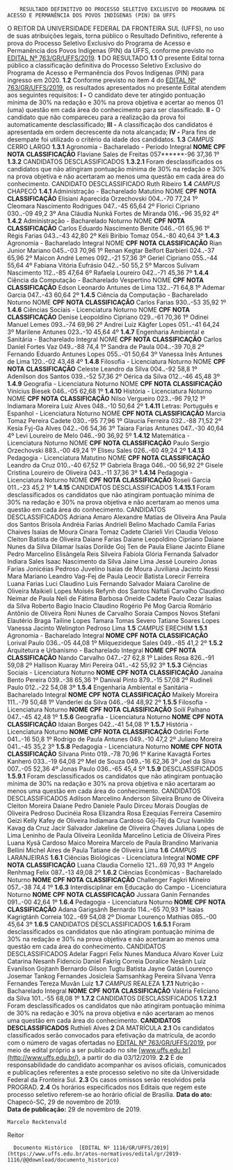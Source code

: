         RESULTADO DEFINITIVO DO PROCESSO SELETIVO EXCLUSIVO DO PROGRAMA DE ACESSO E PERMANÊNCIA DOS POVOS INDÍGENAS (PIN) DA UFFS  

 O REITOR DA UNIVERSIDADE FEDERAL DA FRONTEIRA SUL (UFFS), no uso de suas atribuições legais, torna público o Resultado Definitivo, referente à prova do Processo Seletivo Exclusivo do Programa de Acesso e Permanência dos Povos Indígenas (PIN) da UFFS, conforme previsto no [EDITAL Nº 763/GR/UFFS/2019](https://www.uffs.edu.br/atos-normativos/edital/gr/2019-0763).   **1**  DO RESULTADO **1.1**  O presente Edital torna público a classificação definitiva do Processo Seletivo Exclusivo do Programa de Acesso e Permanência dos Povos Indígenas (PIN) para ingresso em 2020. **1.2**  Conforme previsto no item 4 do [EDITAL Nº 763/GR/UFFS/2019](https://www.uffs.edu.br/atos-normativos/edital/gr/2019-0763), os resultados apresentados no presente Edital atendem aos seguintes requisitos: **I -**  O candidato deve ter atingido pontuação mínima de 30% na redação e 30% na prova objetiva e acertar ao menos 01 (uma) questão em cada área do conhecimento para ser classificado. **II -**  O candidato que não compareceu para a realização da prova foi automaticamente desclassificado; **III -**  A classificação dos candidatos é apresentada em ordem decrescente da nota alcançada; **IV -**  Para fins de desempate foi utilizado o critério da idade dos candidatos. **1.3**  *CAMPUS*  CERRO LARGO **1.3.1**  Agronomia - Bacharelado - Período Integral     **NOME**   **CPF**   **NOTA**   **CLASSIFICAÇÃO**     Flaviane Sales de Freitas   057******-96   37,36   1º     **1.3.2**  CANDIDATOS DESCLASSIFICADOS **1.3.2.1**  Foram desclassificados os candidatos que não atingiram pontuação mínima de 30% na redação e 30% na prova objetiva e não acertaram ao menos uma questão em cada área do conhecimento.     CANDIDATO DESCLASSIFICADO     Ruth Ribeiro     **1.4**  *CAMPUS*  CHAPECÓ **1.4.1**  Administração - Bacharelado Matutino     NOME   **CPF**   **NOTA**   **CLASSIFICAÇÃO**     Elisiani Aparecida Orzechovski   004.***.***-70   77,24   1º     Cleomara Nascimento Rodrigues   047.***.***-45   65,64   2º     Florici Cipriano   030.***.***-09   49,2   3º     Ana Cláudia Nunkã Fortes de Miranda   016.***.***-96   35,92   4º     **1.4.2**  Administração - Bacharelado Noturno     NOME   **CPF**   **NOTA**   **CLASSIFICAÇÃO**     Carlos Eduardo Nascimento Benite   046.***.***-01   65,96   1º     Régis Farias   043.***.***-43   42,80   2º     Kéli Biribio Tomaz   054.***.***-80   40,64   3º     **1.4.3**  Agronomia - Bacharelado Integral     NOME   **CPF**   **NOTA**   **CLASSIFICAÇÃO**     Rian Junior Mariano   045.***.***-03   70,96   1º     Renan Kegtar Belfort Barbieri   024.***.***-37   65,96   2º     Maicon André Lemes   092.***.***-21   57,36   3º     Geriel Cipriano   055.***.***-44   55,64   4º     Fabiana Vitória Eufrásio   042.***.***-50   55,2   5º     Marcos Sulivam Nascimento   112.***.***-85   47,64   6º     Rafaela Loureiro   042.***.***-71   45,36   7º     **1.4.4**  Ciência da Computação - Bacharelado Vespertino     NOME   **CPF**   **NOTA**   **CLASSIFICAÇÃO**     Edson Leonardo Antunes de Lima   132.***.***-71   64,8   1º     Ademar Garcia   047.***.***-43   60,64   2º     **1.4.5**  Ciência da Computação - Bacharelado Noturno     NOME   **CPF**   **NOTA**   **CLASSIFICAÇÃO**     Carlos Farias   930.***.***-53   35,92   1º     **1.4.6**  Ciências Sociais - Licenciatura Noturno     NOME   **CPF**   **NOTA**   **CLASSIFICAÇÃO**     Denise Leopoldino Cipriano   029.***.***-61   70,36   1º     Odinei Manuel Lemes   093.***.***-74   69,96   2º     Andrei Luiz Kãgfer Lopes   051.***.***-41   64,24   3º     Marilene Antunes   023.***.***-10   45,64   4º     **1.4.7**  Engenharia Ambiental e Sanitária - Bacharelado Integral     NOME   **CPF**   **NOTA**   **CLASSIFICAÇÃO**     Carlos Daniel Fortes Vaz   049.***.***-88   74,4   1º     Sandra de Paula   004.***.***-39   70,8   2º     Fernando Eduardo Antunes Lopes   055.***.***-01   50,64   3º     Vanessa Inês Antunes de Lima   120.***.***-02   43,48   4º     **1.4.8**  Filosofia - Licenciatura Noturno     NOME   **CPF**   **NOTA**   **CLASSIFICAÇÃO**     Celeste Leandro da Silva   004.***.***-92   58,8   1º     Adenilson dos Santos   039.***.***-52   57,36   2º     Oérica da Silva   012.***.***-46   45,48   3º     **1.4.9**  Geografia - Licenciatura Noturno     NOME   **CPF**   **NOTA**   **CLASSIFICAÇÃO**     Vinícius Biesek   046.***.***-05   62,68   1º     **1.4.10**  História - Licenciatura Noturno     NOME   **CPF**   **NOTA**   **CLASSIFICAÇÃO**     Nilso Vergueiro   023.***.***-96   79,12   1º     Indiamara Moreira Luiz Alves   048.***.***-10   50,64   2º     **1.4.11**  Letras: Português e Espanhol - Licenciatura Noturno     NOME   **CPF**   **NOTA**   **CLASSIFICAÇÃO**     Marcia Tomaz Pereira Cadete   030.***.***-95   77,96   1º     Glaucia Ferreira   032.***.***-88   71,52   2º     Kesia Fyj-Ga Alves   042.***.***-06   54,36   3º     Taiara Farias Antunes   047.***.***-30   40,64   4º     Levi Loureiro de Melo   046.***.***-90   36,92   5º     **1.4.12**  Matemática - Licenciatura Noturno     NOME   **CPF**   **NOTA**   **CLASSIFICAÇÃO**     Paulo Sergio Orzechovski   883.***.***-00   49,24   1º     Eliseu Sales   026.***.***-60   49,24   2º     **1.4.13**  Pedagogia - Licenciatura Matutino     NOME   **CPF**   **NOTA**   **CLASSIFICAÇÃO**     Leandro da Cruz   010.***.***-40   67,52   1º     Gabriela Braga   046.***.***-00   56,92   2º     Gisele Cristina Loureiro de Oliveira   043.***.***-11   37,36   3º     **1.4.14**  Pedagogia - Licenciatura Noturno     NOME   **CPF**   **NOTA**   **CLASSIFICAÇÃO**     Roseli Garcia   011.***.***-23   45,2   1º     **1.4.15**  CANDIDATOS DESCLASSIFICADOS **1.4.15.1**  Foram desclassificados os candidatos que não atingiram pontuação mínima de 30% na redação e 30% na prova objetiva e não acertaram ao menos uma questão em cada área do conhecimento.     CANDIDATOS DESCLASSIFICADOS     Adriana Amaro     Alexandre Matias de Oliveira     Ana Paula dos Santos Brisola     Andréia Farias     Andrieli Belino Machado     Camila Farias     Chaives Isaias de Moura     Cinara Tomaz Cadete     Clarieli Viri     Claudia Veloso     Cleiton Batista de Oliveira     Daiane Farias     Daiane Leopoldino Cipriano     Daiane Nunes da Silva     Dilamar Isaías     Dorilde Goj Ten de Paula     Eliane Jacinto     Eliane Pedro Marcelino     Elisângela Reis Silveira     Fabíola Glória     Fernanda Salvador     Indiara Sales     Isaac Nascimento da Silva     Jaine Lima     Jessé Loureiro     Jonas Farias     Jonicéias Pedroso     Juvelino Isaias de Moura     Juviliana Jacinto     Kessi Mara Mariano     Leandro Vag-Fej de Paula     Leocir Batista     Lorecir Ferreira     Luana Farias     Luci Claudino     Luis Fernando Salvador     Maiara Caroline de Oliveira     Maikieli Lopes     Moisés Refynh dos Santos     Náftali Carvalho Claudino     Neimar de Paula     Neli de Fátima Barbosa     Oneide Cadete     Paulo Cezar Isaias da Silva     Roberto Bagio Inacio Claudino     Rogério Pé Mog Garcia     Romário Antônio de Oliveira     Roni Nunes de Carvalho     Soraia Campos Novos     Stefani Elautério Braga     Tailine Lopes     Tamara Tomas Severo     Tatiane Soares Lopes     Vanessa Jacinto     Welington Pedroso Lima     **1.5**  *CAMPUS*  ERECHIM **1.5.1**  Agronomia - Bacharelado Integral     **NOME**   **CPF**   **NOTA**   **CLASSIFICAÇÃO**     Lorival Paulo   036.***.***-05   44,08   1º     Milquezideque Sales   049.***.***-85   41,2   2º     **1.5.2**  Arquitetura e Urbanismo - Bacharelado Integral     **NOME**   **CPF**   **NOTA**   **CLASSIFICAÇÃO**     Nando Carvalho   047.***.***-27   62,8   1º     Laídes Rosa   826.***.***-91   59,08   2º     Hallison Kuaray Miri Pereira   041.***.***-42   55,92   3º     **1.5.3**  Ciências Sociais - Licenciatura Noturno     **NOME**   **CPF**   **NOTA**   **CLASSIFICAÇÃO**     Janaína Bento Pereira   039.***.***-38   65,36   1º     Danival Pinto   879.***.***-15   57,08   2º     Rudineli Paulo   012.***.***-22   54,08   3º     **1.5.4**  Engenharia Ambiental e Sanitária - Bacharelado Integral     **NOME**   **CPF**   **NOTA**   **CLASSIFICAÇÃO**     Maikely Moreira   111.***.***-79   50,48   1º     Vanderlei da Silva   046.***.***-94   48,92   2º     **1.5.5**  Filosofia - Licenciatura Noturno     **NOME**   **CPF**   **NOTA**   **CLASSIFICAÇÃO**     Soilí Palhano   047.***.***-45   42,48   1º     **1.5.6**  Geografia - Licenciatura Noturno     **NOME**   **CPF**   **NOTA**   **CLASSIFICAÇÃO**     Idaian Borges   042.***.***-41   54,08   1º     **1.5.7**  História - Licenciatura Noturno     **NOME**   **CPF**   **NOTA**   **CLASSIFICAÇÃO**     Odirlei Forte   041.***.***-16   50,8   1º     Rodrigo de Paula Antunes   049.***.***-10   47,2   2º     Juliano Moreira   041.***.***-45   35,2   3º     **1.5.8**  Pedagogia - Licenciatura Noturno     **NOME**   **CPF**   **NOTA**   **CLASSIFICAÇÃO**     Silvana Pinto   019.***.***-78   70,96   1º     Karine Kavagtá Fortes Kanheró   033.***.***-19   64,08   2º     Mel de Souza   049.***.***-16   62,36   3º     Joel da Silva   007.***.***-05   52,36   4º     Jonas Paulo   036.***.***-65   45,4   5º     **1.5.9**  DESCLASSIFICADOS **1.5.9.1**  Foram desclassificados os candidatos que não atingiram pontuação mínima de 30% na redação e 30% na prova objetiva e não acertaram ao menos uma questão em cada área do conhecimento.     CANDIDATOS DESCLASSIFICADOS     Adilson Marcelino     Anderson Silveira     Bruno de Oliveira     Cleiton Moreira     Daiane Pedro     Daniele Paulo     Dirceu Morais     Douglas de Oliveira Pedroso     Ducinéia Rosa     Elizandra Rosa     Ezequias Ferreira Casemiro     Geizi Kelly Kafey de Oliveira     Indiamara Cardoso Gój-Téj da Cruz     Ivanildo Kavag da Cruz     Jacir Salvador     Jakeline de Oliveira Chaves     Juliana Lopes de Lima     Leninho de Paula Oliveira     Leonilda Marcelino     Leticia de Oliveira Pires     Luana Kysã Cardoso     Maico Moreira     Marcelo de Paula Brandino     Marivania Bellini     Michel Aires de Paula     Tatiane de Oliveira Lima     **1.6**  *CAMPUS*  LARANJEIRAS **1.6.1**  Ciências Biológicas - Licenciatura Integral     **NOME**   **CPF**   **NOTA**   **CLASSIFICAÇÃO**     Luana Claudia Cornelio   121.***.***.69   70,93   1º     Angelo Renhmag Felix   087.***.***-13   49,08   2º     **1.6.2**  Ciências Econômicas - Bacharelado Noturno     **NOME**   **CPF**   **NOTA**   **CLASSIFICAÇÃO**     Challenger Fagkri Mineiro   057.***.***-38   74,4   1º     **1.6.3**  Interdisciplinar em Educação do Campo - Licenciatura Noturno     **NOME**   **CPF**   **NOTA**   **CLASSIFICAÇÃO**     Jussara Ganin Fernandes   091.***.***-00   42,64   1º     **1.6.4**  Pedagogia - Licenciatura Noturno     **NOME**   **CPF**   **NOTA**   **CLASSIFICAÇÃO**     Adana Garigsãnh Bernardo   114.***.***-65   70,93   1º     Isaias Kagrigtánh Correia   102.***.***-69   54,08   2º     Diomar Lourenço Mathias   085.***.***-00   45,64   3º     **1.6.5**  CANDIDATOS DESCLASSIFICADOS **1.6.5.1**  Foram desclassificados os candidatos que não atingiram pontuação mínima de 30% na redação e 30% na prova objetiva e não acertaram ao menos uma questão em cada área do conhecimento.     CANDIDATOS DESCLASSIFICADOS     Adelar Fagpri Felix Nunes Manduca     Alvaro Kover Luiz     Catarina Nesanh Fidencio     Daniel Fakrig Correia     Doralice Nesânh Luiz     Evanilson Gojtanh Bernardo     Gilson Tugtu Batista     Jayne Gatãn Lourenço     Josemar Tankog Fernandes     Josicleia Samsanhkag Pereira     Silvana Venra Fernandes     Tereza Muvân Luiz     **1.7**  *CAMPUS*  REALEZA **1.7.1**  Nutrição - Bacharelado Integral     **NOME**   **CPF**   **NOTA**   **CLASSIFICAÇÃO**     Valéria Feliciano da Silva   101.***.***-55   68,08   1º     **1.7.2**  CANDIDATOS DESCLASSIFICADOS **1.7.2.1**  Foram desclassificados os candidatos que não atingiram pontuação mínima de 30% na redação e 30% na prova objetiva e não acertaram ao menos uma questão em cada área do conhecimento.     **CANDIDATOS DESCLASSIFICADOS**     Ruthieli Alves       **2**  DA MATRÍCULA **2.1**  Os candidatos classificados serão convocados para efetivação da matrícula, de acordo com o número de vagas ofertadas no [EDITAL Nº 763/GR/UFFS/2019](https://www.uffs.edu.br/atos-normativos/edital/gr/2019-0763), por meio de edital próprio a ser publicado no site [www.uffs.edu.br](http://www.uffs.edu.br/), a partir do dia 03/12/2019. **2.2**  É de responsabilidade do candidato acompanhar os avisos oficiais, comunicados e publicações referentes a este processo seletivo no site da Universidade Federal da Fronteira Sul. **2.3**  Os casos omissos serão resolvidos pela PROGRAD. **2.4**  Os horários especificados nos Editais que regem este processo seletivo referem-se ao horário oficial de Brasília.        **Data do ato:** Chapecó-SC, 29 de novembro de 2019.   
 **Data de publicação:**  29 de novembro de 2019. 

    Marcelo Recktenvald   
 Reitor 

      Documento Histórico  [EDITAL Nº 1116/GR/UFFS/2019](https://www.uffs.edu.br/atos-normativos/edital/gr/2019-1116/@@download/documento_historico)     
      